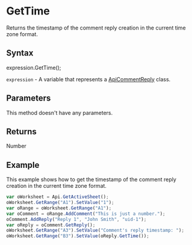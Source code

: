 # GetTime

Returns the timestamp of the comment reply creation in the current time zone format.

## Syntax

expression.GetTime();

`expression` - A variable that represents a [ApiCommentReply](../ApiCommentReply.md) class.

## Parameters

This method doesn't have any parameters.

## Returns

Number

## Example

This example shows how to get the timestamp of the comment reply creation in the current time zone format.

```javascript
var oWorksheet = Api.GetActiveSheet();
oWorksheet.GetRange("A1").SetValue("1");
var oRange = oWorksheet.GetRange("A1");
var oComment = oRange.AddComment("This is just a number.");
oComment.AddReply("Reply 1", "John Smith", "uid-1");
var oReply = oComment.GetReply();
oWorksheet.GetRange("A3").SetValue("Comment's reply timestamp: ");
oWorksheet.GetRange("B3").SetValue(oReply.GetTime());
```
